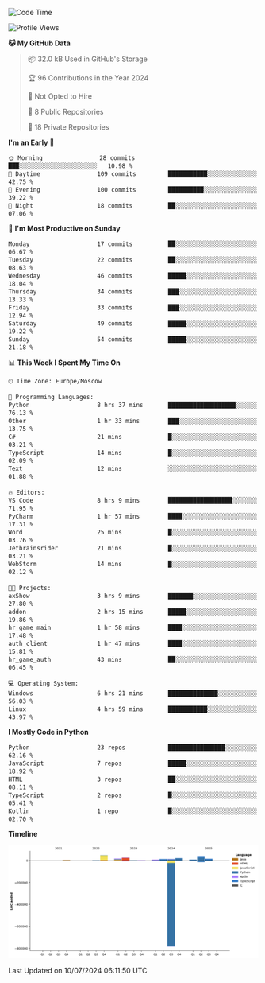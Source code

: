 <!--START_SECTION:waka-->
![Code Time](http://img.shields.io/badge/Code%20Time-396%20hrs%204%20mins-blue)

![Profile Views](http://img.shields.io/badge/Profile%20Views-0-blue)

**🐱 My GitHub Data** 

> 📦 32.0 kB Used in GitHub's Storage 
 > 
> 🏆 96 Contributions in the Year 2024
 > 
> 🚫 Not Opted to Hire
 > 
> 📜 8 Public Repositories 
 > 
> 🔑 18 Private Repositories 
 > 
**I'm an Early 🐤** 

```text
🌞 Morning                28 commits          ███░░░░░░░░░░░░░░░░░░░░░░   10.98 % 
🌆 Daytime                109 commits         ███████████░░░░░░░░░░░░░░   42.75 % 
🌃 Evening                100 commits         ██████████░░░░░░░░░░░░░░░   39.22 % 
🌙 Night                  18 commits          ██░░░░░░░░░░░░░░░░░░░░░░░   07.06 % 
```
📅 **I'm Most Productive on Sunday** 

```text
Monday                   17 commits          ██░░░░░░░░░░░░░░░░░░░░░░░   06.67 % 
Tuesday                  22 commits          ██░░░░░░░░░░░░░░░░░░░░░░░   08.63 % 
Wednesday                46 commits          █████░░░░░░░░░░░░░░░░░░░░   18.04 % 
Thursday                 34 commits          ███░░░░░░░░░░░░░░░░░░░░░░   13.33 % 
Friday                   33 commits          ███░░░░░░░░░░░░░░░░░░░░░░   12.94 % 
Saturday                 49 commits          █████░░░░░░░░░░░░░░░░░░░░   19.22 % 
Sunday                   54 commits          █████░░░░░░░░░░░░░░░░░░░░   21.18 % 
```


📊 **This Week I Spent My Time On** 

```text
🕑︎ Time Zone: Europe/Moscow

💬 Programming Languages: 
Python                   8 hrs 37 mins       ███████████████████░░░░░░   76.13 % 
Other                    1 hr 33 mins        ███░░░░░░░░░░░░░░░░░░░░░░   13.75 % 
C#                       21 mins             █░░░░░░░░░░░░░░░░░░░░░░░░   03.21 % 
TypeScript               14 mins             █░░░░░░░░░░░░░░░░░░░░░░░░   02.09 % 
Text                     12 mins             ░░░░░░░░░░░░░░░░░░░░░░░░░   01.88 % 

🔥 Editors: 
VS Code                  8 hrs 9 mins        ██████████████████░░░░░░░   71.95 % 
PyCharm                  1 hr 57 mins        ████░░░░░░░░░░░░░░░░░░░░░   17.31 % 
Word                     25 mins             █░░░░░░░░░░░░░░░░░░░░░░░░   03.76 % 
Jetbrainsrider           21 mins             █░░░░░░░░░░░░░░░░░░░░░░░░   03.21 % 
WebStorm                 14 mins             █░░░░░░░░░░░░░░░░░░░░░░░░   02.12 % 

🐱‍💻 Projects: 
axShow                   3 hrs 9 mins        ███████░░░░░░░░░░░░░░░░░░   27.80 % 
addon                    2 hrs 15 mins       █████░░░░░░░░░░░░░░░░░░░░   19.86 % 
hr_game_main             1 hr 58 mins        ████░░░░░░░░░░░░░░░░░░░░░   17.48 % 
auth_client              1 hr 47 mins        ████░░░░░░░░░░░░░░░░░░░░░   15.81 % 
hr_game_auth             43 mins             ██░░░░░░░░░░░░░░░░░░░░░░░   06.45 % 

💻 Operating System: 
Windows                  6 hrs 21 mins       ██████████████░░░░░░░░░░░   56.03 % 
Linux                    4 hrs 59 mins       ███████████░░░░░░░░░░░░░░   43.97 % 
```

**I Mostly Code in Python** 

```text
Python                   23 repos            ████████████████░░░░░░░░░   62.16 % 
JavaScript               7 repos             █████░░░░░░░░░░░░░░░░░░░░   18.92 % 
HTML                     3 repos             ██░░░░░░░░░░░░░░░░░░░░░░░   08.11 % 
TypeScript               2 repos             █░░░░░░░░░░░░░░░░░░░░░░░░   05.41 % 
Kotlin                   1 repo              █░░░░░░░░░░░░░░░░░░░░░░░░   02.70 % 
```



**Timeline**

![Lines of Code chart](https://raw.githubusercontent.com/adlemx/adlemx/main/assets/bar_graph.png)


 Last Updated on 10/07/2024 06:11:50 UTC
<!--END_SECTION:waka-->
